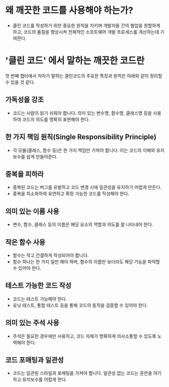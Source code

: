 # 왜 깨끗한 코드를 사용해야 하는가? 
- 클린 코드를 작성하기 위한 중요한 원칙을 지키며 개발자들 간의 협업을 원할하게 하고, 코드의 품질을 향상시켜 전체적인 소프트웨어 개발 프로세스를 개선하는데 기여한다.

# '클린 코드' 에서 말하는 깨끗한 코드란
첫 번째 챕터에서 저자가 말하는 클린코드의 주요한 특징과 원칙은 아래와 같이 정리할 수 있을 것 같다.

## 가독성을 강조
- 코드는 사람이 읽기 쉬워야 합니다. 의미 있는 변수명, 함수명, 클래스명 등을 사용하여 코드의 의도를 명확히 표현해야 한다.

## 한 가지 책임 원칙(Single Responsibility Principle)
- 각 모듈(클래스, 함수 등)은 한 가지 책임만 가져야 합니다. 이는 코드의 이해와 유지보수를 쉽게 만들어준다.

## 중복을 피하라
- 중복된 코드는 버그를 유발하고 코드 변경 시에 일관성을 유지하기 어렵게 만든다.
- 중복을 최소화하여 유연하고 확장 가능한 코드를 작성해야 한다.

## 의미 있는 이름 사용
- 변수, 함수, 클래스 등의 이름은 해당 요소의 역할과 의도를 잘 나타내야 한다.

## 작은 함수 사용
- 함수는 작고 간결하게 작성되어야 합니다.
- 함수 하나는 한 가지 일만 해야 하며, 함수의 이름만 보더라도 해당 기능을 파악할 수 있어야 한다.

## 테스트 가능한 코드 작성
- 코드는 테스트 가능해야 한다.
- 유닛 테스트, 통합 테스트 등을 통해 코드의 동작을 검증할 수 있어야 한다.

## 의미 있는 주석 사용
- 주석은 필요한 경우에만 사용하고, 코드 자체가 명확하게 의사소통할 수 있도록 노력해야 한다.

## 코드 포매팅과 일관성
- 코드는 일관된 스타일과 포매팅을 가져야 합니다. 일관성 없는 코드는 혼란을 야기하고 유지보수를 어렵게 한다.


